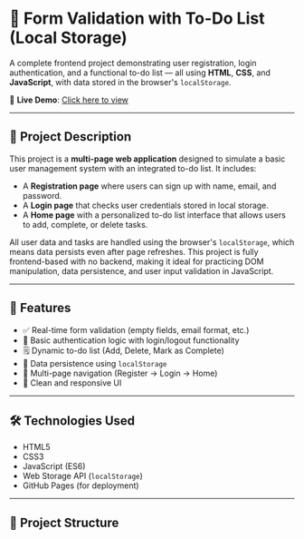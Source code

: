 # 📝 Form Validation with To-Do List (Local Storage)

A complete frontend project demonstrating user registration, login authentication, and a functional to-do list — all using **HTML**, **CSS**, and **JavaScript**, with data stored in the browser's `localStorage`.

🚀 **Live Demo**: [Click here to view](https://sanaullah-7.github.io/Form-Validation/)

---

## 📖 Project Description

This project is a **multi-page web application** designed to simulate a basic user management system with an integrated to-do list. It includes:

- A **Registration page** where users can sign up with name, email, and password.
- A **Login page** that checks user credentials stored in local storage.
- A **Home page** with a personalized to-do list interface that allows users to add, complete, or delete tasks.

All user data and tasks are handled using the browser's `localStorage`, which means data persists even after page refreshes. This project is fully frontend-based with no backend, making it ideal for practicing DOM manipulation, data persistence, and user input validation in JavaScript.

---

## 📌 Features

- ✅ Real-time form validation (empty fields, email format, etc.)
- 🔐 Basic authentication logic with login/logout functionality
- 🗒️ Dynamic to-do list (Add, Delete, Mark as Complete)
- 💾 Data persistence using `localStorage`
- 📁 Multi-page navigation (Register → Login → Home)
- 🎨 Clean and responsive UI

---

## 🛠️ Technologies Used

- HTML5
- CSS3
- JavaScript (ES6)
- Web Storage API (`localStorage`)
- GitHub Pages (for deployment)

---

## 📂 Project Structure

